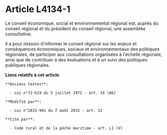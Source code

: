 # Article L4134-1

Le conseil économique, social et environnemental régional est, auprès du conseil régional et du président du conseil
régional, une assemblée consultative.

Il a pour mission d'informer le conseil régional sur les enjeux et conséquences économiques, sociaux et environnementaux des
politiques régionales, de participer aux consultations organisées à l'échelle régionale, ainsi que de contribuer à des
évaluations et à un suivi des politiques publiques régionales.

**Liens relatifs à cet article**

	**Anciens textes**:

	  - Loi n°72-619 du 5 juillet 1972 - art. 14 (Ab)

	**Modifié par**:

	  - Loi n°2015-991 du 7 août 2015 - art. 32

	**Cité par**:

	  - Code rural et de la pêche maritime - art. L1 (V)
